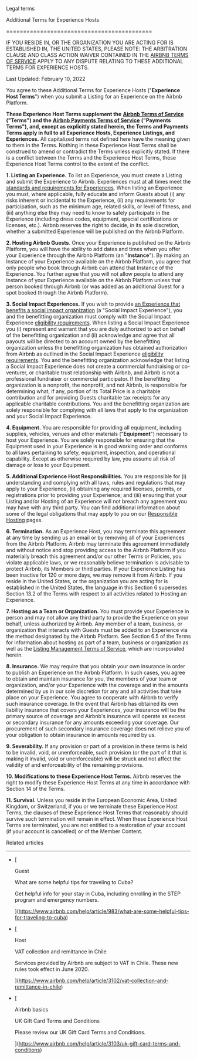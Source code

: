 Legal terms

Additional Terms for Experience Hosts




===========================================

IF YOU RESIDE IN, OR THE ORGANIZATION YOU ARE ACTING FOR IS ESTABLISHED IN, THE UNITED STATES, PLEASE NOTE: THE ARBITRATION CLAUSE AND CLASS ACTION WAIVER CONTAINED IN THE [AIRBNB TERMS OF SERVICE](https://www.airbnb.com/terms) APPLY TO ANY DISPUTE RELATING TO THESE ADDITIONAL TERMS FOR EXPERIENCE HOSTS.

Last Updated: February 10, 2022

You agree to these Additional Terms for Experience Hosts ("**Experience Host Terms**") when you submit a Listing for an Experience on the Airbnb Platform.

**These Experience Host Terms supplement the** [**Airbnb Terms of Service**](https://www.airbnb.com/terms) **("Terms") and the** [**Airbnb Payments Terms of Service**](https://www.airbnb.com/terms/payments_terms) **("Payments Terms"), and, except as explicitly stated herein, the Terms and Payments Terms apply in full to all Experience Hosts, Experience Listings, and Experiences.** All capitalized terms not defined here have the meaning given to them in the Terms. Nothing in these Experience Host Terms shall be construed to amend or contradict the Terms unless explicitly stated. If there is a conflict between the Terms and the Experience Host Terms, these Experience Host Terms control to the extent of the conflict.  

**1\. Listing an Experience.** To list an Experience, you must create a Listing and submit the Experience to Airbnb. Experiences must at all times meet the [standards and requirements for Experiences](https://www.airbnb.com/help/article/1451/). When listing an Experience you must, where applicable, fully educate and inform Guests about (i) any risks inherent or incidental to the Experience, (ii) any requirements for participation, such as the minimum age, related skills, or level of fitness, and (iii) anything else they may need to know to safely participate in the Experience (including dress codes, equipment, special certifications or licenses, etc.). Airbnb reserves the right to decide, in its sole discretion, whether a submitted Experience will be published on the Airbnb Platform. 

**2\. Hosting Airbnb Guests**. Once your Experience is published on the Airbnb Platform, you will have the ability to add dates and times when you offer your Experience through the Airbnb Platform (an "**Instance**"). By making an Instance of your Experience available on the Airbnb Platform, you agree that only people who book through Airbnb can attend that Instance of the Experience. You further agree that you will not allow people to attend any Instance of your Experience available on the Airbnb Platform unless that person booked through Airbnb (or was added as an additional Guest for a spot booked through the Airbnb Platform).

**3\. Social Impact Experiences.** If you wish to provide [an Experience that benefits a social impact organization](https://www.airbnb.com/d/social-impact-host) (a "Social Impact Experience"), you and the benefitting organization must comply with the Social Impact Experience [eligibility requirements](https://www.airbnb.com/help/article/1578/). When listing a Social Impact Experience you (i) represent and warrant that you are duly authorized to act on behalf of the benefitting organization and (ii) acknowledge and agree that all payouts will be directed to an account owned by the benefitting organization unless the benefitting organization has obtained authorization from Airbnb as outlined in the Social Impact Experience [eligibility requirements](https://www.airbnb.com/help/article/1578/). You and the benefitting organization acknowledge that listing a Social Impact Experience does not create a commercial fundraising or co-venturer, or charitable trust relationship with Airbnb, and Airbnb is not a professional fundraiser or commercial participator. If the benefitting organization is a nonprofit, the nonprofit, and not Airbnb, is responsible for determining what, if any, portion of its Total Price is a charitable contribution and for providing Guests charitable tax receipts for any applicable charitable contributions. You and the benefitting organization are solely responsible for complying with all laws that apply to the organization and your Social Impact Experience.

**4\. Equipment.** You are responsible for providing all equipment, including supplies, vehicles, venues and other materials ("**Equipment**") necessary to host your Experience. You are solely responsible for ensuring that the Equipment used in your Experience is in good working order and conforms to all laws pertaining to safety, equipment, inspection, and operational capability. Except as otherwise required by law, you assume all risk of damage or loss to your Equipment.

**5\. Additional Experience Host Responsibilities.** You are responsible for (i) understanding and complying with all laws, rules and regulations that may apply to your Experience, (ii) obtaining any required licenses, permits, or registrations prior to providing your Experience; and (iii) ensuring that your Listing and/or Hosting of an Experience will not breach any agreement you may have with any third party. You can find additional information about some of the legal obligations that may apply to you on our [Responsible Hosting](https://www.airbnb.com/help/topic/896/) pages.

**6\. Termination.** As an Experience Host, you may terminate this agreement at any time by sending us an email or by removing all of your Experiences from the Airbnb Platform. Airbnb may terminate this agreement immediately and without notice and stop providing access to the Airbnb Platform if you materially breach this agreement and/or our other Terms or Policies, you violate applicable laws, or we reasonably believe termination is advisable to protect Airbnb, its Members or third parties. If your Experience Listing has been inactive for 120 or more days, we may remove it from Airbnb. If you reside in the United States, or the organization you are acting for is established in the United States, the language in this Section 6 supersedes Section 13.2 of the Terms with respect to all activities related to Hosting an Experience.

**7\. Hosting as a Team or Organization.** You must provide your Experience in person and may not allow any third party to provide the Experience on your behalf, unless authorized by Airbnb. Any member of a team, business, or organization that interacts with Guests must be added to an Experience via the method designated by the Airbnb Platform. See Section 6.5 of the Terms for information about hosting as part of a team, business or organization as well as the [Listing Management Terms of Service](https://www.airbnb.com/terms/listing_management_terms), which are incorporated herein.

**8\. Insurance.** We may require that you obtain your own insurance in order to publish an Experience on the Airbnb Platform. In such cases, you agree to obtain and maintain insurance for you, the members of your team or organization, and/or your Experience with the coverage and in the amounts determined by us in our sole discretion for any and all activities that take place on your Experience. You agree to cooperate with Airbnb to verify such insurance coverage. In the event that Airbnb has obtained its own liability insurance that covers your Experiences, your insurance will be the primary source of coverage and Airbnb's insurance will operate as excess or secondary insurance for any amounts exceeding your coverage. Our procurement of such secondary insurance coverage does not relieve you of your obligation to obtain insurance in amounts required by us. 

**9\. Severability.** If any provision or part of a provision in these terms is held to be invalid, void, or unenforceable, such provision (or the part of it that is making it invalid, void or unenforceable) will be struck and not affect the validity of and enforceability of the remaining provisions.

**10\. Modifications to these Experience Host Terms.** Airbnb reserves the right to modify these Experience Host Terms at any time in accordance with Section 14 of the Terms.

**11\. Survival.** Unless you reside in the European Economic Area, United Kingdom, or Switzerland, if you or we terminate these Experience Host Terms, the clauses of these Experience Host Terms that reasonably should survive such termination will remain in effect. When these Experience Host Terms are terminated, you are not entitled to a restoration of your account (if your account is cancelled) or of the Member Content.

Related articles


--------------------

*   [
    
    Guest
    
    What are some helpful tips for traveling to Cuba?
    
    Get helpful info for your stay in Cuba, including enrolling in the STEP program and emergency numbers.
    
    
    
    ](https://www.airbnb.com/help/article/983/what-are-some-helpful-tips-for-traveling-to-cuba)
*   [
    
    Host
    
    VAT collection and remittance in Chile
    
    Services provided by Airbnb are subject to VAT in Chile. These new rules took effect in June 2020.
    
    
    
    ](https://www.airbnb.com/help/article/3102/vat-collection-and-remittance-in-chile)
*   [
    
    Airbnb basics
    
    UK Gift Card Terms and Conditions
    
    Please review our UK Gift Card Terms and Conditions.
    
    
    
    ](https://www.airbnb.com/help/article/3103/uk-gift-card-terms-and-conditions)